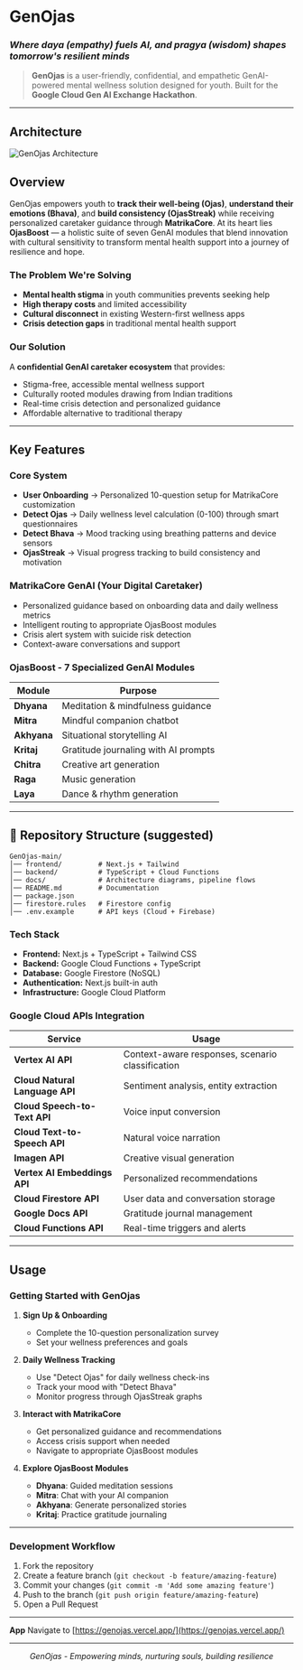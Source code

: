 # GenOjas 
### *Where daya (empathy) fuels AI, and pragya (wisdom) shapes tomorrow's resilient minds*

> **GenOjas** is a user-friendly, confidential, and empathetic GenAI-powered mental wellness solution designed for youth. Built for the **Google Cloud Gen AI Exchange Hackathon**.

---

## Architecture
![GenOjas Architecture](genojas.png)

## Overview

GenOjas empowers youth to **track their well-being (Ojas)**, **understand their emotions (Bhava)**, and **build consistency (OjasStreak)** while receiving personalized caretaker guidance through **MatrikaCore**. At its heart lies **OjasBoost** — a holistic suite of seven GenAI modules that blend innovation with cultural sensitivity to transform mental health support into a journey of resilience and hope.

### The Problem We're Solving

- **Mental health stigma** in youth communities prevents seeking help
- **High therapy costs** and limited accessibility
- **Cultural disconnect** in existing Western-first wellness apps
- **Crisis detection gaps** in traditional mental health support

### Our Solution

A **confidential GenAI caretaker ecosystem** that provides:
- Stigma-free, accessible mental wellness support
- Culturally rooted modules drawing from Indian traditions
- Real-time crisis detection and personalized guidance
- Affordable alternative to traditional therapy

---

## Key Features

### Core System
- **User Onboarding** → Personalized 10-question setup for MatrikaCore customization
- **Detect Ojas** → Daily wellness level calculation (0-100) through smart questionnaires
- **Detect Bhava** → Mood tracking using breathing patterns and device sensors
- **OjasStreak** → Visual progress tracking to build consistency and motivation

### MatrikaCore GenAI (Your Digital Caretaker)
- Personalized guidance based on onboarding data and daily wellness metrics
- Intelligent routing to appropriate OjasBoost modules
- Crisis alert system with suicide risk detection
- Context-aware conversations and support

### OjasBoost - 7 Specialized GenAI Modules

| Module |  Purpose | 
|--------|---------|
| **Dhyana** |  Meditation & mindfulness guidance | 
| **Mitra** | Mindful companion chatbot | 
| **Akhyana** |  Situational storytelling AI | 
| **Kritaj** | Gratitude journaling with AI prompts | 
| **Chitra** |  Creative art generation | 
| **Raga** | Music generation | 
| **Laya** |  Dance & rhythm generation | 

---
## 📂 Repository Structure (suggested)  

```
GenOjas-main/
│── frontend/         # Next.js + Tailwind
│── backend/          # TypeScript + Cloud Functions
│── docs/             # Architecture diagrams, pipeline flows
│── README.md         # Documentation
│── package.json
│── firestore.rules   # Firestore config
│── .env.example      # API keys (Cloud + Firebase)
```

### Tech Stack
- **Frontend:** Next.js + TypeScript + Tailwind CSS
- **Backend:** Google Cloud Functions + TypeScript
- **Database:** Google Firestore (NoSQL)
- **Authentication:** Next.js built-in auth
- **Infrastructure:** Google Cloud Platform

### Google Cloud APIs Integration

| Service | Usage |
|---------|-------|
| **Vertex AI API** | Context-aware responses, scenario classification |
| **Cloud Natural Language API** | Sentiment analysis, entity extraction |
| **Cloud Speech-to-Text API** | Voice input conversion |
| **Cloud Text-to-Speech API** | Natural voice narration |
| **Imagen API** | Creative visual generation |
| **Vertex AI Embeddings API** | Personalized recommendations |
| **Cloud Firestore API** | User data and conversation storage |
| **Google Docs API** | Gratitude journal management |
| **Cloud Functions API** | Real-time triggers and alerts |

---

## Usage

### Getting Started with GenOjas

1. **Sign Up & Onboarding**
   - Complete the 10-question personalization survey
   - Set your wellness preferences and goals

2. **Daily Wellness Tracking**
   - Use "Detect Ojas" for daily wellness check-ins
   - Track your mood with "Detect Bhava"
   - Monitor progress through OjasStreak graphs

3. **Interact with MatrikaCore**
   - Get personalized guidance and recommendations
   - Access crisis support when needed
   - Navigate to appropriate OjasBoost modules

4. **Explore OjasBoost Modules**
   - **Dhyana**: Guided meditation sessions
   - **Mitra**: Chat with your AI companion
   - **Akhyana**: Generate personalized stories
   - **Kritaj**: Practice gratitude journaling

---

### Development Workflow

1. Fork the repository
2. Create a feature branch (`git checkout -b feature/amazing-feature`)
3. Commit your changes (`git commit -m 'Add some amazing feature'`)
4. Push to the branch (`git push origin feature/amazing-feature`)
5. Open a Pull Request

---
**App**
   Navigate to [https://genojas.vercel.app/](https://genojas.vercel.app/)

---

<div align="center">

*GenOjas - Empowering minds, nurturing souls, building resilience*

</div>
